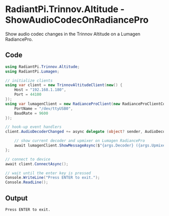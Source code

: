 # RadiantPi.Trinnov.Altitude - ShowAudioCodecOnRadiancePro

Show audio codec changes in the Trinnov Altitude on a Lumagen RadiancePro.

## Code

```csharp
using RadiantPi.Trinnov.Altitude;
using RadiantPi.Lumagen;

// initialize clients
using var client = new TrinnovAltitudeClient(new() {
    Host = "192.168.1.180",
    Port = 44100
});
using var lumagenClient = new RadianceProClient(new RadianceProClientConfig {
    PortName = "/dev/ttyUSB0",
    BaudRate = 9600
});

// hook-up event handlers
client.AudioDecoderChanged += async delegate (object? sender, AudioDecoderChangedEventArgs args) {

    // show current decoder and upmixer on Lumagen RadiancePro
    await lumagenClient.ShowMessageAsync($"{args.Decoder} ({args.Upmixer})", 3);
};

// connect to device
await client.ConnectAsync();

// wait until the enter key is pressed
Console.WriteLine("Press ENTER to exit.");
Console.ReadLine();
```

## Output

```
Press ENTER to exit.
```